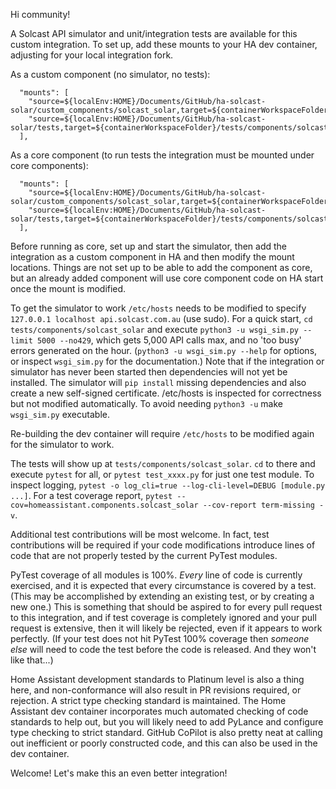 Hi community!

A Solcast API simulator and unit/integration tests are available for this custom integration. To set up, add these mounts to your HA dev container, adjusting for your local integration fork.

As a custom component (no simulator, no tests):

```
  "mounts": [
    "source=${localEnv:HOME}/Documents/GitHub/ha-solcast-solar/custom_components/solcast_solar,target=${containerWorkspaceFolder}/config/custom_components/solcast_solar,type=bind",
    "source=${localEnv:HOME}/Documents/GitHub/ha-solcast-solar/tests,target=${containerWorkspaceFolder}/tests/components/solcast_solar,type=bind",
  ],
```

As a core component (to run tests the integration must be mounted under core components):

```
  "mounts": [
    "source=${localEnv:HOME}/Documents/GitHub/ha-solcast-solar/custom_components/solcast_solar,target=${containerWorkspaceFolder}/homeassistant/components/solcast_solar,type=bind",
    "source=${localEnv:HOME}/Documents/GitHub/ha-solcast-solar/tests,target=${containerWorkspaceFolder}/tests/components/solcast_solar,type=bind",
  ],
```

Before running as core, set up and start the simulator, then add the integration as a custom component in HA and then modify the mount locations. Things are not set up to be able to add the component as core, but an already added component will use core component code on HA start once the mount is modified.

To get the simulator to work `/etc/hosts` needs to be modified to specify `127.0.0.1 localhost api.solcast.com.au` (use sudo). For a quick start, `cd tests/components/solcast_solar` and execute `python3 -u wsgi_sim.py --limit 5000 --no429`, which gets 5,000 API calls max, and no 'too busy' errors generated on the hour. (`python3 -u wsgi_sim.py --help` for options, or inspect `wsgi_sim.py` for the documentation.) Note that if the integration or simulator has never been started then dependencies will not yet be installed. The simulator will `pip install` missing dependencies and also create a new self-signed certificate. /etc/hosts is inspected for correctness but not modified automatically. To avoid needing `python3 -u` make `wsgi_sim.py` executable.

Re-building the dev container will require `/etc/hosts` to be modified again for the simulator to work.

The tests will show up at `tests/components/solcast_solar`. `cd` to there and execute `pytest` for all, or `pytest test_xxxx.py` for just one test module. To inspect logging, `pytest -o log_cli=true --log-cli-level=DEBUG [module.py ...]`. For a test coverage report, `pytest --cov=homeassistant.components.solcast_solar --cov-report term-missing -v`.

Additional test contributions will be most welcome. In fact, test contributions will be required if your code modifications introduce lines of code that are not properly tested by the current PyTest modules.

PyTest coverage of all modules is 100%. _Every_ line of code is currently exercised, and it is expected that every circumstance is covered by a test. (This may be accomplished by extending an existing test, or by creating a new one.) This is something that should be aspired to for every pull request to this integration, and if test coverage is completely ignored and your pull request is extensive, then it will likely be rejected, even if it appears to work perfectly. (If your test does not hit PyTest 100% coverage then _someone else_ will need to code the test before the code is released. And they won't like that...)

Home Assistant development standards to Platinum level is also a thing here, and non-conformance will also result in PR revisions required, or rejection. A strict type checking standard is maintained. The Home Assistant dev container incorporates much automated checking of code standards to help out, but you will likely need to add PyLance and configure type checking to strict standard. GitHub CoPilot is also pretty neat at calling out inefficient or poorly constructed code, and this can also be used in the dev container.

Welcome! Let's make this an even better integration!
